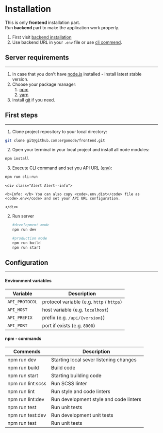 # Installation
This is only **frontend** installation part.<br>
Run **backend** part to make the application work properly.

<div class="Alert Alert--warning">

1. First visit [backend installation](backend/installation)<br>
2. Use backend URL in your `.env` file or use [cli commend](frontend/installation?id=configuration).
   
</div>

## Server requirements
---

1. In case that you don't have [node.js](https://nodejs.org/en/download/) installed - install latest stable version.
2. Choose your package manager:
   1. [npm](https://www.npmjs.com/get-npm)
   2. [yarn](https://yarnpkg.com/en/)
3. Install [git](https://git-scm.com/downloads) if you need.
   

## First steps
---

1. Clone project repository to your local directory:
```bash
git clone git@github.com:ergonode/frontend.git
```

2. Open your terminal in your local project and install all node modules:
```bash
npm install
```

3. Execute CLI command and set you API URL ([env](frontend/installation?id=environment-variables)):
```bash
npm run cli:run
```

    <div class="Alert Alert--info">

    <b>Info: </b> You can also copy <code>.env.dist</code> file as <code>.env</code> and set your API URL configuration.

    </div>

2. Run server
   
    ```bash
    #development mode
    npm run dev

    #production mode
    npm run build
    npm run start
    ```


## Configuration
---

#### Environment variables

| Variable    | Description                            |
|-------------|----------------------------------------|
| ```API_PROTOCOL``` | protocol variable (e.g. ```http``` / ```https```) |
| ```API_HOST``` | host variable (e.g. ```localhost```) |
| ```API_PREFIX``` | prefix (e.g. ```/api/{version}```) |
| ```API_PORT``` | port if exists (e.g. ```8000```) |



#### npm - commands

| Commends    | Description                            |
|-------------|----------------------------------------|
| npm run dev | Starting local sever listening changes |
| npm run build | Build code |
| npm run start | Starting building code |
| npm run lint:scss | Run SCSS linter |
| npm run lint | Run style and code linters |
| npm run lint:dev | Run development style and code linters |
| npm run test | Run unit tests |
| npm run test:dev | Run development unit tests |
| npm run test | Run unit tests |
